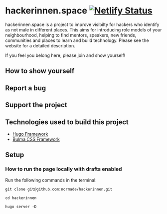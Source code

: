 # hackerinnen.space [![Netlify Status](https://api.netlify.com/api/v1/badges/52a6b589-d735-4956-890e-3c59760772a6/deploy-status)](https://app.netlify.com/sites/loving-noyce-189cc2/deploys)

hackerinnen.space is a project to improve visibilty for hackers who identify as not male in different places. 
This aims for introducing role models of your neighbourhood, helping to find mentors, speakers, new friends, 
communities and places to learn and build technology. Please see the website for a detailed description.

If you feel you belong here, please join and show yourself!

## How to show yourself

## Report a bug

## Support the project

## Technologies used to build this project
* [Hugo Framework](https://gohugo.io/)
* [Bulma CSS Framework](https://bulma.io/)

## Setup

### How to run the page locally with drafts enabled

Run the following commands in the terminal:

`git clone git@github.com:normade/hackerinnen.git`

`cd hackerinnen`

`hugo server -D`
